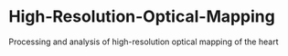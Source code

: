 # High-Resolution-Optical-Mapping
Processing and analysis of high-resolution optical mapping of the heart
